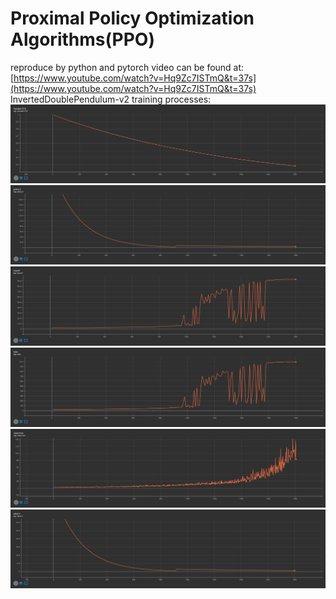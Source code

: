 # Proximal Policy Optimization Algorithms(PPO)
reproduce by python and pytorch
video can be found at: [https://www.youtube.com/watch?v=Hq9Zc7ISTmQ&t=37s](https://www.youtube.com/watch?v=Hq9Zc7ISTmQ&t=37s)
InvertedDoublePendulum-v2 training processes:
![](./data/exp/InvertedDoublePendulum-v2/action_std.png)
![](data/exp/InvertedDoublePendulum-v2/policy_lr.png)
![](data/exp/InvertedDoublePendulum-v2/reward.png)
![](data/exp/InvertedDoublePendulum-v2/step.png)
![](data/exp/InvertedDoublePendulum-v2/value_loss.png)
![](data/exp/InvertedDoublePendulum-v2/value_lr.png)